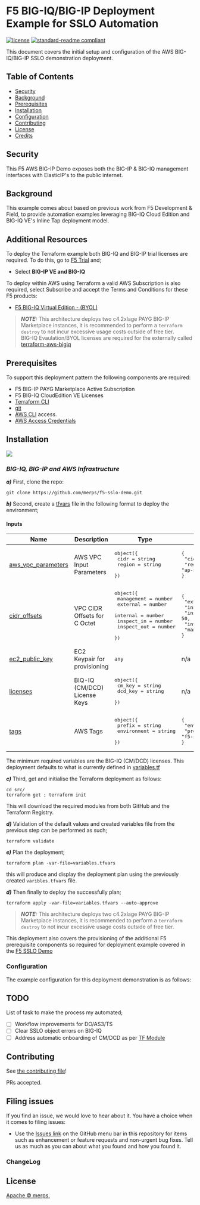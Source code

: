 # F5 BIG-IQ/BIG-IP Deployment Example for SSLO Automation

[![license](https://img.shields.io/github/license/merps/f5-sslo-demo)](LICENSE)
[![standard-readme compliant](https://img.shields.io/badge/readme%20style-standard-brightgreen.svg?style=flat-square)](https://github.com/RichardLitt/standard-readme)

This document covers the initial setup and configuration of the AWS BIG-IQ/BIG-IP SSLO demonstration deployment.

## Table of Contents

- [Security](#security)
- [Background](#background)
- [Prerequisites](#prerequisites)
- [Installation](#installation)
- [Configuration](#configuration)
- [Contributing](#contributing)
- [License](#license)
- [Credits](#credits)

## Security

This F5 AWS BIG-IP Demo exposes both the BIG-IP & BIG-IQ management interfaces with ElasticIP's to the public internet.


## Background

This example comes about based on previous work from F5 Development & Field, to provide automation examples leveraging
BIG-IQ Cloud Edition and BIG-IQ VE's Inline Tap deployment model.

## Additional Resources

To deploy the Terraform example both BIG-IQ and BIG-IP trial licenses are required.  To do this,
go to [F5 Trial](https://f5.com/products/trials/product-trials) and;

   * Select **BIG-IP VE and BIG-IQ**

To deploy within AWS using Terraform a valid AWS Subscription is also required, select 
Subscribe and accept the Terms and Conditions for these F5 products:

   * [F5 BIG-IQ Virtual Edition - (BYOL)](https://aws.amazon.com/marketplace/pp/B00KIZG6KA)

> **_NOTE:_** This architecture deploys two c4.2xlage PAYG BIG-IP Marketplace instances, it is 
recommended to perform a `terraform destroy` to not incur excessive usage costs outside of free tier.  
> BIG-IQ Evaulation/BYOL licenses are required for the externally called [terraform-aws-bigiq](https://github.com/merps/terraform-aws-bigiq)


## Prerequisites

To support this deployment pattern the following components are required:

* F5 BIG-IP PAYG Marketplace Active Subscription
* F5 BIG-IQ CloudEdition VE Licenses
* [Terraform CLI](https://www.terraform.io/docs/cli-index.html)
* [git](https://git-scm.com/)
* [AWS CLI](https://aws.amazon.com/cli/) access.
* [AWS Access Credentials](https://docs.aws.amazon.com/general/latest/gr/aws-security-credentials.html)


## Installation 

![](images/aws-tap-deploy.png)

### *BIG-IQ, BIG-IP and AWS Infrastructure*

***a)*** First, clone the repo:
```
git clone https://github.com/merps/f5-sslo-demo.git
```

***b)*** Second, create a [tfvars](https://www.terraform.io/docs/configuration/variables.html) file in the following format to deploy the environment;

#### Inputs
| Name | Description | Type | Default | Required |
|------|-------------|------|---------|:--------:|
| <a name="input_aws_vpc_parameters"></a> [aws\_vpc\_parameters](#input\_aws\_vpc\_parameters) | AWS VPC Input Parameters | <pre>object({<br>    cidr   = string<br>    region = string<br>  })</pre> | <pre>{<br>  "cidr": "10.0.0.0/16",<br>  "region": "ap-southeast-2"<br>}</pre> | no |
| <a name="input_cidr_offsets"></a> [cidr\_offsets](#input\_cidr\_offsets) | VPC CIDR Offsets for C Octet | <pre>object({<br>    management  = number<br>    external    = number<br>    internal    = number<br>    inspect_in  = number<br>    inspect_out = number<br>  })</pre> | <pre>{<br>  "external": 0,<br>  "inspect_in": 40,<br>  "inspect_out": 50,<br>  "internal": 20,<br>  "management": 10<br>}</pre> | no |
| <a name="input_ec2_public_key"></a> [ec2\_public\_key](#input\_ec2\_public\_key) | EC2 Keypair for provisioning | `any` | n/a | yes |
| <a name="input_licenses"></a> [licenses](#input\_licenses) | BIQ-IQ (CM/DCD) License Keys | <pre>object({<br>    cm_key = string<br>    dcd_key = string<br>  })</pre> | n/a | yes |
| <a name="input_tags"></a> [tags](#input\_tags) | AWS Tags | <pre>object({<br>    prefix      = string<br>    environment = string<br>  })</pre> | <pre>{<br>  "environment": "demo",<br>  "prefix": "f5-sslo"<br>}</pre> | no |

The minimum required variables are the BIG-IQ (CM/DCD) licenses.  This deployment defaults to what is currently defined in [variables.tf](https://github.com/merps/f5-sslo-demo/blob/master/src/variables.tf)

***c)*** Third, get and initialise the Terraform deployment as follows:
```commandline
cd src/
terraform get ; terraform init
```
This will download the required modules from both GitHub and the Terraform Registry.

***d)*** Validation of the default values and created variables file from the previous step can be performed as such;
```commandline
terraform validate 
```

***e)*** Plan the deployment;
```commandline
terraform plan -var-file=variables.tfvars
```
this will produce and display the deployment plan using the previously created `varibles.tfvars` file.

***d)*** Then finally to deploy the successfully plan;
```commandline
terraform apply -var-file=variables.tfvars --auto-approve
```

> **_NOTE:_** This architecture deploys two c4.2xlage PAYG BIG-IP Marketplace instances, it is 
recommended to perform a `terraform destroy` to not incur excessive usage costs outside of free tier.  

This deployment also covers the provisioning of the additional F5 prerequisite components so required for 
deployment example covered in the [F5 SSLO Demo](https://github.com/merps/f5-sslo-demo)

### Configuration

The example configuration for this deployment demonstration is as follows:

## TODO

List of task to make the process my automated;

- [ ] Workflow improvements for DO/AS3/TS
- [ ] Clear SSLO object errors on BIG-IQ
- [ ] Address automatic onboarding of CM/DCD as per [TF Module](https://github.com/merps/terraform-aws-bigiq)

## Contributing

See [the contributing file](CONTRIBUTING.md)!

PRs accepted.

## Filing issues

If you find an issue, we would love to hear about it. You have a choice when it comes to filing issues:

- Use the [Issues link](https://github.com/f5devcentral/f5-sslo-demo/issues) on the GitHub menu bar in this repository for items such as enhancement or feature requests and non-urgent bug fixes. Tell us as much as you can about what you found and how you found it.

### ChangeLog


## License

[Apache © merps.](../LICENSE)